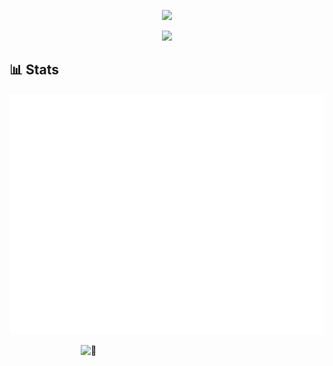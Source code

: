 
  
<p align="center">
  <a href="https://github.com/lucky5isurureadme-typing-svg">
    <img src="https://readme-typing-svg.demolab.com/?lines=Shyzu The Skiddie...&font=Fira%20SemiBold&center=true&width=480&height=45&color=fff68f&vCenter=true&pause=1000&size=40" /></a>
</p>

<p align="center">
  <a href="https://github.com/LazyDeveloperr/readme-typing-svg">
    <img src="https://readme-typing-svg.demolab.com/?lines=UI%2FUX%20Designer;Always%20I'm%20skiddie;Always%20learning%20new%20things;%20&font=Fira%20Code&center=true&width=500&height=45&color=f75c7e&vCenter=true&pause=1000&size=22" /></a>
</p>


## 📊 Stats
<img src="https://raw.githubusercontent.com/lucky5isuru/lucky5isuru/main/github-metrics.svg" alt="Metrics">


[<img align="right" width="390" alt="🦑" src="https://user-images.githubusercontent.com/22963968/190084456-0e077445-abae-4355-8061-5f0830a48d6e.png">](#)






